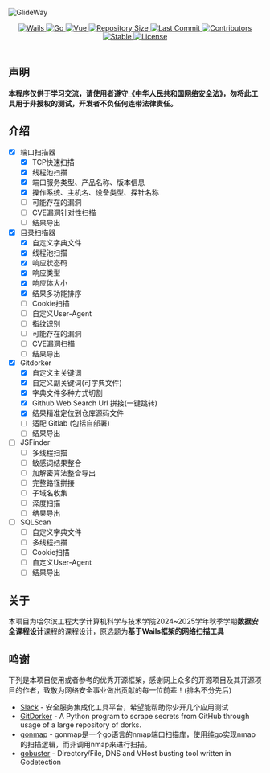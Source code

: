 ![GlideWay](https://socialify.git.ci/only9464/GlideWay/image?description=1&font=Inter&forks=1&issues=1&logo=https%3A%2F%2Fglideway.github.io%2FDevelopmentDocs%2Fimages%2FG.png&name=1&owner=1&pattern=Floating%20Cogs&pulls=1&stargazers=1&theme=Auto)
<p align="center">
  <a href="https://wails.io">
    <img src="https://img.shields.io/github/v/release/wailsapp/wails?label=Wails&color=red&logo=wails" alt="Wails">
  </a>
  <a href="https://go.dev/">
    <img src="https://img.shields.io/github/go-mod/go-version/only9464/GlideWay?logo=go&label=Go&color=00ADD8" alt="Go">
  </a>
  <a href="https://vuejs.org/">
    <img src="https://img.shields.io/badge/dynamic/json?url=https://raw.githubusercontent.com/only9464/GlideWay/main/frontend/package.json&query=$.dependencies.vue&label=Vue&color=4FC08D&logo=vue.js" alt="Vue">
  </a>
  <a href="https://github.com/only9464/GlideWay">
    <img src="https://img.shields.io/github/repo-size/only9464/GlideWay?logo=github" alt="Repository Size">
  </a>
  <a href="https://github.com/only9464/GlideWay">
    <img src="https://img.shields.io/github/last-commit/only9464/GlideWay?logo=git" alt="Last Commit">
  </a>
  <a href="https://github.com/only9464/GlideWay">
    <img src="https://img.shields.io/github/contributors/only9464/GlideWay?logo=renpy" alt="Contributors">
  </a>
  <a href="https://github.com/only9464/GlideWay">
    <img src="https://img.shields.io/badge/stable-stable-green.svg?logo=checkmarx" alt="Stable">
  </a>
  <a href="https://github.com/only9464/GlideWay?tab=MPL-2.0-1-ov-file">
    <img src="https://img.shields.io/github/license/only9464/GlideWay?logo=unlicense" alt="License">
  </a>
</p>

<!-- [![download](https://img.shields.io/github/downloads/only9464/GlideWay/total)]()
[![release](https://img.shields.io/github/v/release/only9464/GlideWay)]() -->

<div align="center">
<img src="https://cdn.jsdelivr.net/gh/eryajf/tu@main/img/image_20240420_214408.gif" width="800"  height="3">
</div>
<!-- <p align="center">
  <a href="https://count.getloli.com" target="_blank">
    <img alt="Moe Counter!" src="https://count.getloli.com/@GlideWay?name=GlideWay&theme=random&padding=7&offset=0&align=top&scale=1&pixelated=1&darkmode=auto">
  </a>
</p> -->

## 声明

**本程序仅供于学习交流，请使用者遵守[《中华人民共和国网络安全法》](https://www.gov.cn/xinwen/2016-11/07/content_5129723.htm)，勿将此工具用于非授权的测试，开发者不负任何连带法律责任。**

## 介绍

- [X] 端口扫描器
  - [X] TCP快速扫描
  - [X] 线程池扫描
  - [X] 端口服务类型、产品名称、版本信息
  - [X] 操作系统、主机名、设备类型、探针名称
  - [ ] 可能存在的漏洞
  - [ ] CVE漏洞针对性扫描
  - [ ] 结果导出
- [X] 目录扫描器
  - [X] 自定义字典文件
  - [X] 线程池扫描
  - [X] 响应状态码
  - [X] 响应类型
  - [X] 响应体大小
  - [X] 结果多功能排序
  - [ ] Cookie扫描
  - [ ] 自定义User-Agent
  - [ ] 指纹识别
  - [ ] 可能存在的漏洞
  - [ ] CVE漏洞扫描
  - [ ] 结果导出
- [X] Gitdorker
  - [X] 自定义主关键词
  - [X] 自定义副关键词(可字典文件)
  - [X] 字典文件多种方式切割
  - [X] Github Web Search Url 拼接(一键跳转)
  - [X] 结果精准定位到仓库源码文件
  - [ ] 适配 Gitlab (包括自部署)
  - [ ] 结果导出
- [ ] JSFinder
  - [ ] 多线程扫描
  - [ ] 敏感词结果整合
  - [ ] 加解密算法整合导出
  - [ ] 完整路径拼接
  - [ ] 子域名收集
  - [ ] 深度扫描
  - [ ] 结果导出
- [ ] SQLScan
  - [ ] 自定义字典文件
  - [ ] 多线程扫描
  - [ ] Cookie扫描
  - [ ] 自定义User-Agent
  - [ ] 结果导出

## 关于

本项目为哈尔滨工程大学计算机科学与技术学院2024~2025学年秋季学期**数据安全课程设计**课程的课程设计，原选题为**基于Wails框架的网络扫描工具**

## 鸣谢

下列是本项目使用或者参考的优秀开源框架，感谢网上众多的开源项目及其开源项目的作者，致敬为网络安全事业做出贡献的每一位前辈！(排名不分先后)

* [Slack](https://github.com/qiwentaidi/Slack) - 安全服务集成化工具平台，希望能帮助你少开几个应用测试
* [GitDorker](https://github.com/obheda12/GitDorker) - A Python program to scrape secrets from GitHub through usage of a large repository of dorks.
* [gonmap](https://github.com/lcvvvv/gonmap) - gonmap是一个go语言的nmap端口扫描库，使用纯go实现nmap的扫描逻辑，而非调用nmap来进行扫描。
* [gobuster](https://github.com/OJ/gobuster) - Directory/File, DNS and VHost busting tool written in Godetection